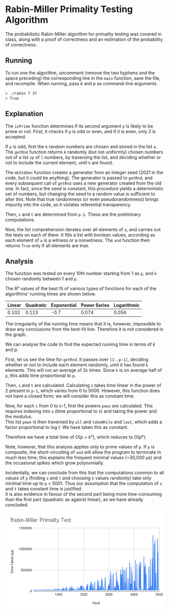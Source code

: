 # Rabin-Miller Primality Testing Algorithm
The probabilistic Rabin-Miller algorithm for primality testing was covered in class, along with a proof of correctness and an estimation of the probability of correctness.

## Running
To run one the algorithm, uncomment (remove the two hyphens and the space preceding) the corresponding line in the `main` function, save the file, and recompile. When running, pass *k* and *p* as command-line arguments.
```
> ./rabin 7 37
> True
```

## Explanation
The `isPrime` function determines if its second argument `p` is likely to be prime or not. First, it checks if `p` is odd or even, and if it is even, only 2 is accepted.  

If `p` is odd, first the `k` random numbers are chosen and stored in the list `a`. The `getRnd` function returns `k` randomly (but not uniformly) chosen numbers out of a list `zp` of `l` numbers, by traversing the list, and deciding whether or not to include the current element, until `k` are found.  

The `mkStdGen` function creates a generator from an integer seed (2021 in the code, but it could be anything). The generator is passed to `getRnd`, and every subsequent call of `getRnd` uses a new generator created from the old one. In fact, since the seed is constant, this procedure yields a deterministic set of numbers, but changing the seed to a random value is sufficient to alter this. Note that true randomness (or even pseudorandomness) brings impurity into the code, as it violates referential transparency.  

Then, `s` and `t` are determined from `p-1`. These are the preliminary computations.  

Now, the list comprehension iterates over all elements of `a`, and carries out the tests on each of them. It fills a list with boolean values, according as each element of `a` is a witness or a nonwitness. The `and` function then returns `True` only if all elements are true.

## Analysis
The function was tested on every 10th number starting from 1 as `p`, and `k` chosen randomly between 1 and `p`.  

The R² values of the best fit of various types of functions for each of the algorithms' running times are shown below.  

Linear | Quadratic | Exponential | Power Series | Logarithmic  
------ | --------- | ----------- | ------------ | -----------  
0.102  | 0.113     | -0.7        | 0.074        | 0.056  

The irregularity of the running time means that it is, however, impossible to draw any conclusions from the best-fit line. Therefore it is not considered in the graph.  

We can analyse the code to find the expected running time in terms of *k* and *p*.  

First, let us see the time for `getRnd`. It passes over `[1..p-1]`, deciding whether or not to include each element randomly, until it has found `k` elements. This will run an average of 2`k` times. Since `k` is on average half of `p`, this adds time proportional to `p`.  

Then, `s` and `t` are calculated. Calculating `s` takes time linear in the power of 2 present in `p-1`, which varies from 0 to 5000. However, this function does not have a closed form; we will consider this as constant time.  

Now, for each `i` from 0 to `k`-1, first the powers `pows` are calculated. This requires indexing into `a` (time proportional to `k`) and taking the power and the modulus.  
This list `pows` is then traversed by `all` and `takeWhile` and `last`, which adds a factor proportional to log *t*. We have taken this as constant.  

Therefore we have a total time of O(*p* + *k*²), which reduces to O(*p*²).  

Note, however, that this analysis applies only to prime values of `p`. If `p` is composite, the short-circuiting of `and` will allow the program to terminate in much less time; this explains the frequent minimal values (~30,000 μs) and the occasional spikes which grow polynomially.  

Incidentally, we can conclude from this that the computations common to all values of `p` (finding `s` and `t` and choosing `k` values randomly) take only minimal time up to `p` = 5001. Thus our assumption that the computation of `s` and `t` takes constant time is justified.  
It is also evidence in favour of the second part being more time-consuming than the first part (quadratic as against linear), as we have already concluded.  

![Running Time](Rabin.png)
